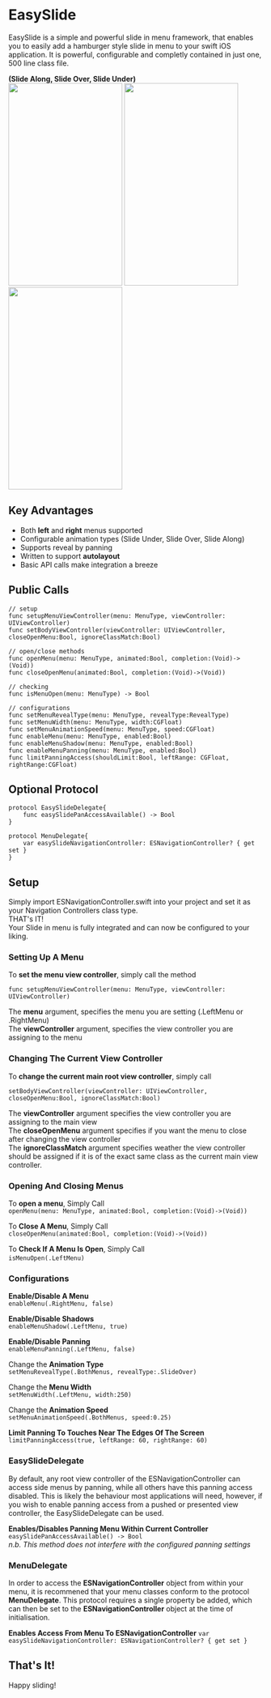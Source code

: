 # EasySlide

EasySlide is a simple and powerful slide in menu framework, that enables you to easily add a hamburger style slide in menu to your swift iOS application. It is powerful, configurable and completly contained in just one, 500 line class file.

__(Slide Along, Slide Over, Slide Under)__  
<img src="https://cloud.githubusercontent.com/assets/4186265/13900313/4e8f1314-ee57-11e5-8ec6-071c3702e732.gif" width="225" height="400">
<img src="https://cloud.githubusercontent.com/assets/4186265/13900316/723d627a-ee57-11e5-9983-9a10f1d3a907.gif" width="225" height="400">
<img src="https://cloud.githubusercontent.com/assets/4186265/13900320/8ded1ede-ee57-11e5-98d7-2f7a783015f5.gif" width="225" height="400">

## Key Advantages
* Both __left__ and __right__ menus supported
* Configurable animation types (Slide Under, Slide Over, Slide Along)
* Supports reveal by panning 
* Written to support __autolayout__
* Basic API calls make integration a breeze

## Public Calls
```
// setup
func setupMenuViewController(menu: MenuType, viewController: UIViewController)
func setBodyViewController(viewController: UIViewController, closeOpenMenu:Bool, ignoreClassMatch:Bool)

// open/close methods
func openMenu(menu: MenuType, animated:Bool, completion:(Void)->(Void))
func closeOpenMenu(animated:Bool, completion:(Void)->(Void))
    
// checking
func isMenuOpen(menu: MenuType) -> Bool
    
// configurations
func setMenuRevealType(menu: MenuType, revealType:RevealType)
func setMenuWidth(menu: MenuType, width:CGFloat)
func setMenuAnimationSpeed(menu: MenuType, speed:CGFloat)
func enableMenu(menu: MenuType, enabled:Bool)
func enableMenuShadow(menu: MenuType, enabled:Bool)
func enableMenuPanning(menu: MenuType, enabled:Bool)
func limitPanningAccess(shouldLimit:Bool, leftRange: CGFloat, rightRange:CGFloat)
```

## Optional Protocol
```
protocol EasySlideDelegate{
    func easySlidePanAccessAvailable() -> Bool
}

protocol MenuDelegate{
    var easySlideNavigationController: ESNavigationController? { get set }
}
```

## Setup

Simply import ESNavigationController.swift into your project and set it as your Navigation Controllers class type.  
THAT's IT!   
Your Slide in menu is fully integrated and can now be configured to your liking.  

### Setting Up A Menu

To __set the menu view controller__, simply call the method   
  
```func setupMenuViewController(menu: MenuType, viewController: UIViewController)```  
  
The __menu__ argument, specifies the menu you are setting (.LeftMenu or .RightMenu)  
The __viewController__ argument, specifies the view controller you are assigning to the menu  

### Changing The Current View Controller

To __change the current main root view controller__, simply call 
  
```setBodyViewController(viewController: UIViewController, closeOpenMenu:Bool, ignoreClassMatch:Bool)```  
   
The __viewController__ argument specifies the view controller you are assigning to the main view  
The __closeOpenMenu__ argument specifies if you want the menu to close after changing the view controller  
The __ignoreClassMatch__ argument specifies weather the view controller should be assigned if it is of the exact same class as the current main view controller.  

### Opening And Closing Menus  

To __open a menu__, Simply Call   
```openMenu(menu: MenuType, animated:Bool, completion:(Void)->(Void))```    

To __Close A Menu__, Simply Call      
```closeOpenMenu(animated:Bool, completion:(Void)->(Void))```    

To __Check If A Menu Is Open__, Simply Call   
```isMenuOpen(.LeftMenu)``` ``` ```

### Configurations  

__Enable/Disable A Menu__    
```enableMenu(.RightMenu, false)```

__Enable/Disable Shadows__    
```enableMenuShadow(.LeftMenu, true)```

__Enable/Disable Panning__    
```enableMenuPanning(.LeftMenu, false)```

Change the __Animation Type__    
```setMenuRevealType(.BothMenus, revealType:.SlideOver)```  

Change the __Menu Width__    
```setMenuWidth(.LeftMenu, width:250)```  

Change the __Animation Speed__     
```setMenuAnimationSpeed(.BothMenus, speed:0.25)```  

__Limit Panning To Touches Near The Edges Of The Screen__  
```limitPanningAccess(true, leftRange: 60, rightRange: 60)```   

### EasySlideDelegate

By default, any root view controller of the ESNavigationController can access side menus by panning, while all others have this panning access disabled. This is likely the behaviour most applications will need, however, if you wish to enable panning access from a pushed or presented view controller, the EasySlideDelegate can be used.  

__Enables/Disables Panning Menu Within Current Controller__  
```easySlidePanAccessAvailable() -> Bool```    
*n.b. This method does not interfere with the configured panning settings*    

### MenuDelegate
In order to access the __ESNavigationController__ object from within your menu, it is recommened that your menu classes conform to the protocol __MenuDelegate__. This protocol requires a single property be added, which can then be set to the __ESNavigationController__ object at the time of initialisation.

__Enables Access From Menu To ESNavigationController__
```var easySlideNavigationController: ESNavigationController? { get set }```

## That's It!

Happy sliding!

